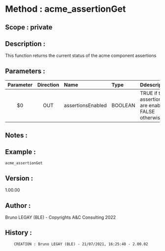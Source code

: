 ﻿# **Method :** acme_assertionGet## **Scope :** private## **Description :** This function returns the current status of the acme component assertions## **Parameters :** | Parameter | Direction | Name | Type | Ddescription | |:----:|:----:|:----|:----|:----| | $0 | OUT | assertionsEnabled | BOOLEAN | TRUE if the assertions are enabled, FALSE otherwise | ## **Notes :** ## **Example :** ```acme_assertionGet```## **Version :** 1.00.00## **Author :** Bruno LEGAY (BLE) - Copyrights A&C Consulting 2022## **History :**          CREATION : Bruno LEGAY (BLE) - 21/07/2021, 16:25:40 - 2.00.02